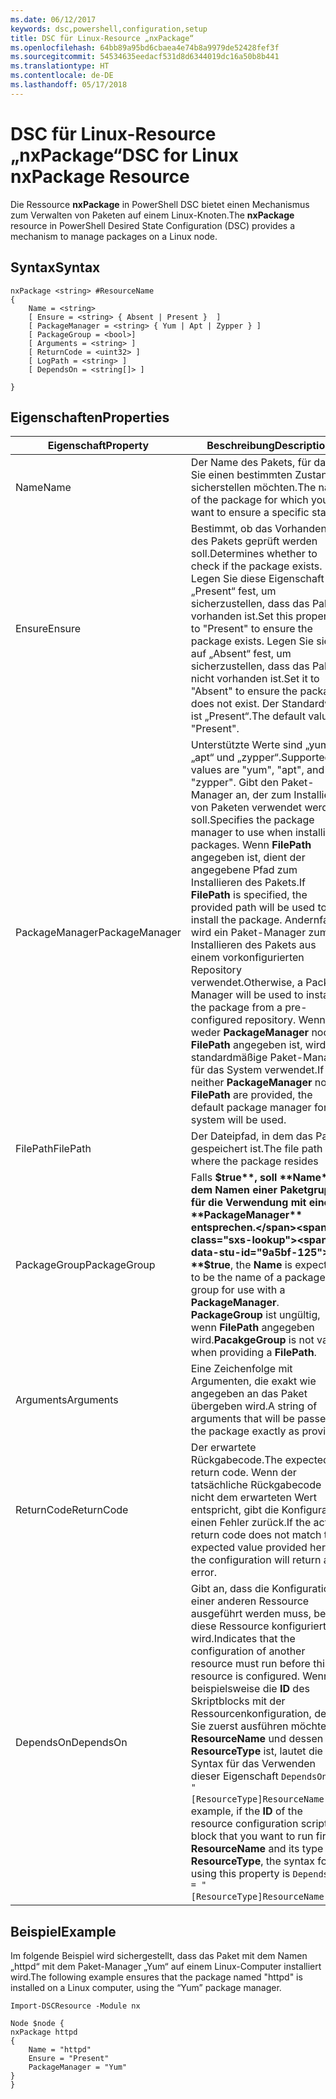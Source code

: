 ```yaml
---
ms.date: 06/12/2017
keywords: dsc,powershell,configuration,setup
title: DSC für Linux-Resource „nxPackage“
ms.openlocfilehash: 64bb89a95bd6cbaea4e74b8a9979de52428fef3f
ms.sourcegitcommit: 54534635eedacf531d8d6344019dc16a50b8b441
ms.translationtype: HT
ms.contentlocale: de-DE
ms.lasthandoff: 05/17/2018
---
```

# <a name="dsc-for-linux-nxpackage-resource"></a><span data-ttu-id="9a5bf-103">DSC für Linux-Resource „nxPackage“</span><span class="sxs-lookup"><span data-stu-id="9a5bf-103">DSC for Linux nxPackage Resource</span></span>

<span data-ttu-id="9a5bf-104">Die Ressource **nxPackage** in PowerShell DSC bietet einen Mechanismus zum Verwalten von Paketen auf einem Linux-Knoten.</span><span class="sxs-lookup"><span data-stu-id="9a5bf-104">The **nxPackage** resource in PowerShell Desired State Configuration (DSC) provides a mechanism to manage packages on a Linux node.</span></span>

## <a name="syntax"></a><span data-ttu-id="9a5bf-105">Syntax</span><span class="sxs-lookup"><span data-stu-id="9a5bf-105">Syntax</span></span>

```
nxPackage <string> #ResourceName
{
    Name = <string>
    [ Ensure = <string> { Absent | Present }  ]
    [ PackageManager = <string> { Yum | Apt | Zypper } ]
    [ PackageGroup = <bool>]
    [ Arguments = <string> ]
    [ ReturnCode = <uint32> ]
    [ LogPath = <string> ]
    [ DependsOn = <string[]> ]

}
```

## <a name="properties"></a><span data-ttu-id="9a5bf-106">Eigenschaften</span><span class="sxs-lookup"><span data-stu-id="9a5bf-106">Properties</span></span>

|  <span data-ttu-id="9a5bf-107">Eigenschaft</span><span class="sxs-lookup"><span data-stu-id="9a5bf-107">Property</span></span> |  <span data-ttu-id="9a5bf-108">Beschreibung</span><span class="sxs-lookup"><span data-stu-id="9a5bf-108">Description</span></span> |
|---|---|
| <span data-ttu-id="9a5bf-109">Name</span><span class="sxs-lookup"><span data-stu-id="9a5bf-109">Name</span></span>| <span data-ttu-id="9a5bf-110">Der Name des Pakets, für das Sie einen bestimmten Zustand sicherstellen möchten.</span><span class="sxs-lookup"><span data-stu-id="9a5bf-110">The name of the package for which you want to ensure a specific state.</span></span>|
| <span data-ttu-id="9a5bf-111">Ensure</span><span class="sxs-lookup"><span data-stu-id="9a5bf-111">Ensure</span></span>| <span data-ttu-id="9a5bf-112">Bestimmt, ob das Vorhandensein des Pakets geprüft werden soll.</span><span class="sxs-lookup"><span data-stu-id="9a5bf-112">Determines whether to check if the package exists.</span></span> <span data-ttu-id="9a5bf-113">Legen Sie diese Eigenschaft auf „Present“ fest, um sicherzustellen, dass das Paket vorhanden ist.</span><span class="sxs-lookup"><span data-stu-id="9a5bf-113">Set this property to "Present" to ensure the package exists.</span></span> <span data-ttu-id="9a5bf-114">Legen Sie sie auf „Absent“ fest, um sicherzustellen, dass das Paket nicht vorhanden ist.</span><span class="sxs-lookup"><span data-stu-id="9a5bf-114">Set it to "Absent" to ensure the package does not exist.</span></span> <span data-ttu-id="9a5bf-115">Der Standardwert ist „Present“.</span><span class="sxs-lookup"><span data-stu-id="9a5bf-115">The default value is "Present".</span></span>|
| <span data-ttu-id="9a5bf-116">PackageManager</span><span class="sxs-lookup"><span data-stu-id="9a5bf-116">PackageManager</span></span>| <span data-ttu-id="9a5bf-117">Unterstützte Werte sind „yum“, „apt“ und „zypper“.</span><span class="sxs-lookup"><span data-stu-id="9a5bf-117">Supported values are "yum", "apt", and "zypper".</span></span> <span data-ttu-id="9a5bf-118">Gibt den Paket-Manager an, der zum Installieren von Paketen verwendet werden soll.</span><span class="sxs-lookup"><span data-stu-id="9a5bf-118">Specifies the package manager to use when installing packages.</span></span> <span data-ttu-id="9a5bf-119">Wenn **FilePath** angegeben ist, dient der angegebene Pfad zum Installieren des Pakets.</span><span class="sxs-lookup"><span data-stu-id="9a5bf-119">If **FilePath** is specified, the provided path will be used to install the package.</span></span> <span data-ttu-id="9a5bf-120">Andernfalls wird ein Paket-Manager zum Installieren des Pakets aus einem vorkonfigurierten Repository verwendet.</span><span class="sxs-lookup"><span data-stu-id="9a5bf-120">Otherwise, a Package Manager will be used to install the package from a pre-configured repository.</span></span> <span data-ttu-id="9a5bf-121">Wenn weder **PackageManager** noch **FilePath** angegeben ist, wird der standardmäßige Paket-Manager für das System verwendet.</span><span class="sxs-lookup"><span data-stu-id="9a5bf-121">If neither **PackageManager** nor **FilePath** are provided, the default package manager for the system will be used.</span></span>|
| <span data-ttu-id="9a5bf-122">FilePath</span><span class="sxs-lookup"><span data-stu-id="9a5bf-122">FilePath</span></span>| <span data-ttu-id="9a5bf-123">Der Dateipfad, in dem das Paket gespeichert ist.</span><span class="sxs-lookup"><span data-stu-id="9a5bf-123">The file path where the package resides</span></span>|
| <span data-ttu-id="9a5bf-124">PackageGroup</span><span class="sxs-lookup"><span data-stu-id="9a5bf-124">PackageGroup</span></span>| <span data-ttu-id="9a5bf-125">Falls **$true**, soll **Name** dem Namen einer Paketgruppe für die Verwendung mit einem **PackageManager** entsprechen.</span><span class="sxs-lookup"><span data-stu-id="9a5bf-125">If **$true**, the **Name** is expected to be the name of a package group for use with a **PackageManager**.</span></span> <span data-ttu-id="9a5bf-126">**PackageGroup** ist ungültig, wenn **FilePath** angegeben wird.</span><span class="sxs-lookup"><span data-stu-id="9a5bf-126">**PacakgeGroup** is not valid when providing a **FilePath**.</span></span>|
| <span data-ttu-id="9a5bf-127">Arguments</span><span class="sxs-lookup"><span data-stu-id="9a5bf-127">Arguments</span></span>| <span data-ttu-id="9a5bf-128">Eine Zeichenfolge mit Argumenten, die exakt wie angegeben an das Paket übergeben wird.</span><span class="sxs-lookup"><span data-stu-id="9a5bf-128">A string of arguments that will be passed to the package exactly as provided.</span></span>|
| <span data-ttu-id="9a5bf-129">ReturnCode</span><span class="sxs-lookup"><span data-stu-id="9a5bf-129">ReturnCode</span></span>| <span data-ttu-id="9a5bf-130">Der erwartete Rückgabecode.</span><span class="sxs-lookup"><span data-stu-id="9a5bf-130">The expected return code.</span></span> <span data-ttu-id="9a5bf-131">Wenn der tatsächliche Rückgabecode nicht dem erwarteten Wert entspricht, gibt die Konfiguration einen Fehler zurück.</span><span class="sxs-lookup"><span data-stu-id="9a5bf-131">If the actual return code does not match the expected value provided here, the configuration will return an error.</span></span>|
| <span data-ttu-id="9a5bf-132">DependsOn</span><span class="sxs-lookup"><span data-stu-id="9a5bf-132">DependsOn</span></span> | <span data-ttu-id="9a5bf-133">Gibt an, dass die Konfiguration einer anderen Ressource ausgeführt werden muss, bevor diese Ressource konfiguriert wird.</span><span class="sxs-lookup"><span data-stu-id="9a5bf-133">Indicates that the configuration of another resource must run before this resource is configured.</span></span> <span data-ttu-id="9a5bf-134">Wenn beispielsweise die **ID** des Skriptblocks mit der Ressourcenkonfiguration, den Sie zuerst ausführen möchten, **ResourceName** und dessen Typ **ResourceType** ist, lautet die Syntax für das Verwenden dieser Eigenschaft `DependsOn = "[ResourceType]ResourceName"`.</span><span class="sxs-lookup"><span data-stu-id="9a5bf-134">For example, if the **ID** of the resource configuration script block that you want to run first is **ResourceName** and its type is **ResourceType**, the syntax for using this property is `DependsOn = "[ResourceType]ResourceName"`.</span></span>|

## <a name="example"></a><span data-ttu-id="9a5bf-135">Beispiel</span><span class="sxs-lookup"><span data-stu-id="9a5bf-135">Example</span></span>

<span data-ttu-id="9a5bf-136">Im folgende Beispiel wird sichergestellt, dass das Paket mit dem Namen „httpd“ mit dem Paket-Manager „Yum“ auf einem Linux-Computer installiert wird.</span><span class="sxs-lookup"><span data-stu-id="9a5bf-136">The following example ensures that the package named "httpd" is installed on a Linux computer, using the “Yum” package manager.</span></span>

```
Import-DSCResource -Module nx

Node $node {
nxPackage httpd
{
    Name = "httpd"
    Ensure = "Present"
    PackageManager = "Yum"
}
}
```